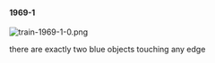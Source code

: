 #### 1969-1
![train-1969-1-0.png](https://github.com/lil-lab/nlvr/raw/master/nlvr/train/images/45/train-1969-1-0.png "train-1969-1-0.png")

there are exactly two blue objects touching any edge